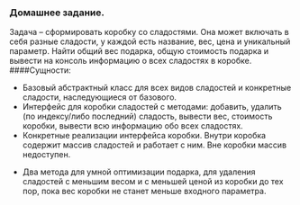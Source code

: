 ### Домашнее задание.
Задача – сформировать коробку со сладостями. Она может включать в себя разные сладости, у каждой есть название, вес, цена и уникальный параметр. 
Найти общий вес подарка, общую стоимость подарка и вывести на консоль информацию о всех сладостях в коробке.
####Сущности:
- Базовый абстрактный класс для всех видов сладостей и конкретные сладости, наследующиеся от базового.
- Интерфейс для коробки сладостей с методами: добавить, удалить (по индексу/либо последний) сладость, вывести вес, стоимость коробки, вывести всю информацию обо всех сладостях.
- Конкретные реализации интерфейса коробки. Внутри коробка содержит массив сладостей и работает с ним. Вне коробки массив недоступен.
* Два метода для умной оптимизации подарка, для удаления сладостей с меньшим весом и с меньшей ценой из коробки до тех пор, пока вес коробки не станет меньше входного параметра.
